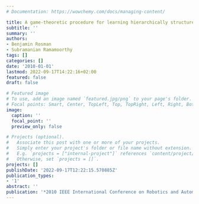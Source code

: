```yaml
---
# Documentation: https://wowchemy.com/docs/managing-content/

title: A game-theoretic procedure for learning hierarchically structured strategies
subtitle: ''
summary: ''
authors:
- Benjamin Rosman
- Subramanian Ramamoorthy
tags: []
categories: []
date: '2010-01-01'
lastmod: 2022-09-17T14:22:16+02:00
featured: false
draft: false

# Featured image
# To use, add an image named `featured.jpg/png` to your page's folder.
# Focal points: Smart, Center, TopLeft, Top, TopRight, Left, Right, BottomLeft, Bottom, BottomRight.
image:
  caption: ''
  focal_point: ''
  preview_only: false

# Projects (optional).
#   Associate this post with one or more of your projects.
#   Simply enter your project's folder or file name without extension.
#   E.g. `projects = ["internal-project"]` references `content/project/deep-learning/index.md`.
#   Otherwise, set `projects = []`.
projects: []
publishDate: '2022-09-17T12:22:15.570885Z'
publication_types:
- '1'
abstract: ''
publication: '*2010 IEEE International Conference on Robotics and Automation*'
---
```

